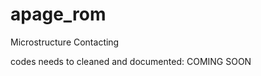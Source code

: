 apage_rom
=========

Microstructure Contacting


codes needs to cleaned and documented:
COMING SOON
